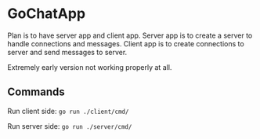 # GoChatApp

Plan is to have server app and client app.
Server app is to create a server to handle connections and messages.
Client app is to create connections to server and send messages to server.

Extremely early version not working properly at all.

## Commands

Run client side:
```go run ./client/cmd/```

Run server side:
```go run ./server/cmd/```